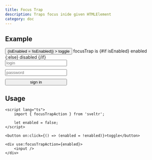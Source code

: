 ```yaml
---
title: Focus Trap
description: Traps focus inide given HTMLElement
category: doc
---
```


<script lang="ts">
    import { Card, Flexbox, Text, Button, Input, focusTrapAction } from 'sveltr';

    let isEnabled = false;
</script>

## Example

<Card>
<Flexbox gap="3" align="center" class="mb-5">
    <Button
        variant="surface"
        on:click={() => (isEnabled = !isEnabled)}
    >
        toggle
    </Button>
    <Text>
        focusTrap is 
        <Text color={isEnabled ? 'green' : 'red'}>
            {#if isEnabled} enabled {:else} disabled {/if}
        </Text>
    </Text>
</Flexbox>

<Card variant="outline" style="display: block; max-width: 200px;">
<div use:focusTrapAction={isEnabled} style="display: flex; flex-direction: column; gap: 10px;">
    <Input placeholder="login"/>
    <Input placeholder="password"/>
    <Button>sign in</Button>
</div>
</Card>
</Card>

## Usage

```svelte
<script lang="ts">
    import { focusTrapAction } from 'sveltr';

    let enabled = false;
</script>

<button on:click={() => (enabled = !enabled)}>toggle</button>

<div use:focusTrapAction={enabled}>
    <input />
</div>
```
